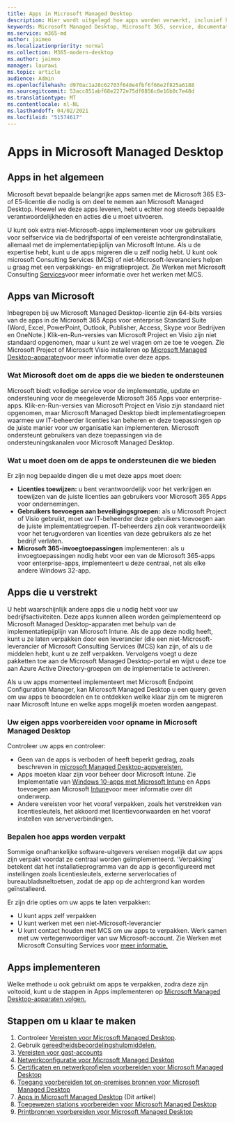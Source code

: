 ```yaml
---
title: Apps in Microsoft Managed Desktop
description: Hier wordt uitgelegd hoe apps worden verwerkt, inclusief hoe u ze kunt verpakken, implementeren en ondersteunen.
keywords: Microsoft Managed Desktop, Microsoft 365, service, documentatie
ms.service: m365-md
author: jaimeo
ms.localizationpriority: normal
ms.collection: M365-modern-desktop
ms.author: jaimeo
manager: laurawi
ms.topic: article
audience: Admin
ms.openlocfilehash: d970ac1a28c62703f648e4fbf6f66e2f825a6188
ms.sourcegitcommit: 53acc851abf68e2272e75df0856c0e16b0c7e48d
ms.translationtype: MT
ms.contentlocale: nl-NL
ms.lasthandoff: 04/02/2021
ms.locfileid: "51574617"
---
```

# <a name="apps-in-microsoft-managed-desktop"></a>Apps in Microsoft Managed Desktop

<!--This topic is the target for 2 "Learn more" links in the Admin Portal (aka.ms/app-overview;app-package); also target for link from Online resources (aka.ms/app-overviewmmd-app-prep) do not delete.-->

<!--Applications: supported/onboard/deployment -->
 
## <a name="apps-generally"></a>Apps in het algemeen

Microsoft bevat bepaalde belangrijke apps samen met de Microsoft 365 E3- of E5-licentie die nodig is om deel te nemen aan Microsoft Managed Desktop. Hoewel we deze apps leveren, hebt u echter nog steeds bepaalde verantwoordelijkheden en acties die u moet uitvoeren.

U kunt ook extra niet-Microsoft-apps implementeren voor uw gebruikers voor selfservice via de bedrijfsportal of een vereiste achtergrondinstallatie, allemaal met de implementatiepijplijn van Microsoft Intune. Als u de expertise hebt, kunt u de apps migreren die u zelf nodig hebt. U kunt ook microsoft Consulting Services (MCS) of niet-Microsoft-leveranciers helpen u graag met een verpakkings- en migratieproject. Zie Werken met Microsoft Consulting [Services](apps-MCS.md)voor meer informatie over het werken met MCS.


## <a name="apps-provided-by-microsoft"></a>Apps van Microsoft

Inbegrepen bij uw Microsoft Managed Desktop-licentie zijn 64-bits versies van de apps in de Microsoft 365 Apps voor enterprise Standard Suite (Word, Excel, PowerPoint, Outlook, Publisher, Access, Skype voor Bedrijven en OneNote.) Klik-en-Run-versies van Microsoft Project  en Visio zijn niet standaard opgenomen, maar u kunt ze wel vragen om ze toe te voegen. Zie Microsoft Project of Microsoft Visio installeren op [Microsoft Managed Desktop-apparaten](../get-started/project-visio.md)voor meer informatie over deze apps.

### <a name="what-microsoft-does-to-support-the-apps-we-provide"></a>Wat Microsoft doet om de apps die we bieden te ondersteunen

Microsoft biedt volledige service voor de implementatie, update en ondersteuning voor de meegeleverde Microsoft 365 Apps voor enterprise-apps. Klik-en-Run-versies van Microsoft Project  en Visio zijn standaard niet opgenomen, maar Microsoft Managed Desktop biedt implementatiegroepen waarmee uw IT-beheerder licenties kan beheren en deze toepassingen op de juiste manier voor uw organisatie kan implementeren. Microsoft ondersteunt gebruikers van deze toepassingen via de ondersteuningskanalen voor Microsoft Managed Desktop.

### <a name="what-you-need-to-do-to-support-the-apps-we-provide"></a>Wat u moet doen om de apps te ondersteunen die we bieden

Er zijn nog bepaalde dingen die u met deze apps moet doen:

- **Licenties toewijzen:** u bent verantwoordelijk voor het verkrijgen en toewijzen van de juiste licenties aan gebruikers voor Microsoft 365 Apps voor ondernemingen.
- **Gebruikers toevoegen aan beveiligingsgroepen:** als u Microsoft Project of Visio gebruikt, moet uw IT-beheerder deze gebruikers toevoegen aan de juiste implementatiegroepen. IT-beheerders zijn ook verantwoordelijk voor het terugvorderen van licenties van deze gebruikers als ze het bedrijf verlaten.
- **Microsoft 365-invoegtoepassingen** implementeren: als u invoegtoepassingen nodig hebt voor een van de Microsoft 365-apps voor enterprise-apps, implementeert u deze centraal, net als elke andere Windows 32-app. 

## <a name="apps-you-provide"></a>Apps die u verstrekt

U hebt waarschijnlijk andere apps die u nodig hebt voor uw bedrijfsactiviteiten. Deze apps kunnen alleen worden geïmplementeerd op Microsoft Managed Desktop-apparaten met behulp van de implementatiepijplijn van Microsoft Intune. Als de app deze nodig heeft, kunt u ze laten verpakken door een leverancier (die een niet-Microsoft-leverancier of Microsoft Consulting Services (MCS) kan zijn, of als u de middelen hebt, kunt u ze zelf verpakken. Vervolgens voegt u deze pakketten toe aan de Microsoft Managed Desktop-portal en wijst u deze toe aan Azure Active Directory-groepen om de implementatie te activeren. 

Als u uw apps momenteel implementeert met Microsoft Endpoint Configuration Manager, kan Microsoft Managed Desktop u een query geven om uw apps te beoordelen en te ontdekken welke klaar zijn om te migreren naar Microsoft Intune en welke apps mogelijk moeten worden aangepast.


### <a name="preparing-your-own-apps-for-inclusion-in-microsoft-managed-desktop"></a>Uw eigen apps voorbereiden voor opname in Microsoft Managed Desktop
Controleer uw apps en controleer:

- Geen van de apps is verboden of heeft beperkt gedrag, zoals beschreven in [microsoft Managed Desktop-appvereisten.](../service-description/mmd-app-requirements.md)
- Apps moeten klaar zijn voor beheer door Microsoft Intune. Zie Implementatie van [Windows 10-apps met Microsoft Intune](/intune/apps-windows-10-app-deploy) en Apps toevoegen aan Microsoft [Intune](/intune/apps-add)voor meer informatie over dit onderwerp.
- Andere vereisten voor het vooraf verpakken, zoals het verstrekken van licentiesleutels, het akkoord met licentievoorwaarden en het vooraf instellen van serververbindingen.

### <a name="decide-how-to-package-apps"></a>Bepalen hoe apps worden verpakt

Sommige onafhankelijke software-uitgevers vereisen mogelijk dat uw apps zijn verpakt voordat ze centraal worden geïmplementeerd. 'Verpakking' betekent dat het installatieprogramma van de app is geconfigureerd met instellingen zoals licentiesleutels, externe serverlocaties of bureaubladsneltoetsen, zodat de app op de achtergrond kan worden geïnstalleerd.

Er zijn drie opties om uw apps te laten verpakken: 


- U kunt apps zelf verpakken
- U kunt werken met een niet-Microsoft-leverancier
- U kunt contact houden met MCS om uw apps te verpakken. Werk samen met uw vertegenwoordiger van uw Microsoft-account. Zie Werken met Microsoft Consulting Services voor [meer informatie.](apps-MCS.md)



## <a name="deploying-apps"></a>Apps implementeren

Welke methode u ook gebruikt om apps te verpakken, zodra deze zijn voltooid, kunt u de stappen in Apps implementeren op [Microsoft Managed Desktop-apparaten volgen.](../get-started/deploy-apps.md)


## <a name="steps-to-get-ready"></a>Stappen om u klaar te maken

1. Controleer [Vereisten voor Microsoft Managed Desktop](prerequisites.md).
2. Gebruik [gereedheidsbeoordelingshulpmiddelen.](readiness-assessment-tool.md)
3. [Vereisten voor gast-accounts](guest-accounts.md)
4. [Netwerkconfiguratie voor Microsoft Managed Desktop](network.md)
5. [Certificaten en netwerkprofielen voorbereiden voor Microsoft Managed Desktop](certs-wifi-lan.md)
6. [Toegang voorbereiden tot on-premises bronnen voor Microsoft Managed Desktop](authentication.md)
7. [Apps in Microsoft Managed Desktop](apps.md) (Dit artikel)
8. [Toegewezen stations voorbereiden voor Microsoft Managed Desktop](mapped-drives.md)
9. [Printbronnen voorbereiden voor Microsoft Managed Desktop](printing.md)
